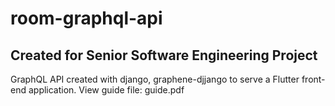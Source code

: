 # room-graphql-api
## Created for Senior Software Engineering Project

GraphQL API created with django, graphene-djjango  to serve a Flutter front-end application. View guide file: guide.pdf
